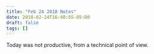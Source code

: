 ```yaml
---
title: "Feb 24 2018 Notes"
date: 2018-02-24T16:40:55-05:00
draft: false
tags: []
---
```


Today was not productive, from a technical point of view. 